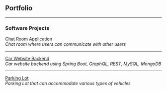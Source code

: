 ## Portfolio

---

### Software Projects

[Chat Room Application](/chat_room_app)<br>
<i>Chat room where users can communicate with other users</i>

---
[Car Website Backend](/car_website_backend)<br>
<i>Car website backend using Spring Boot, GraphQL, REST, MySQL, MongoDB</i>

---
[Parking Lot](/parking_lot)<br>
<i>Parking Lot that can accommodate various types of vehicles</i>

